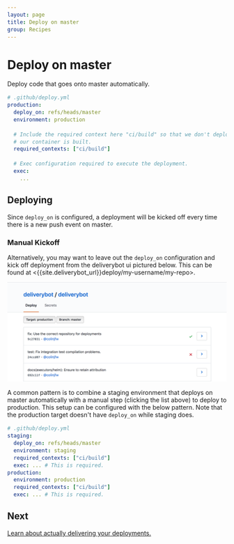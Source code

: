 ```yaml
---
layout: page
title: Deploy on master
group: Recipes
---
```


# Deploy on master

Deploy code that goes onto master automatically.

```yaml
# .github/deploy.yml
production:
  deploy_on: refs/heads/master
  environment: production

  # Include the required context here "ci/build" so that we don't deploy before
  # our container is built.
  required_contexts: ["ci/build"]

  # Exec configuration required to execute the deployment.
  exec:
    ...
```

## Deploying

Since `deploy_on` is configured, a deployment will be kicked off every time
there is a new push event on master.

### Manual Kickoff

Alternatively, you may want to leave out the `deploy_on` configuration and kick
off deployment from the deliverybot ui pictured below. This can be found at
<{{site.deliverybot_url}}deploy/my-username/my-repo>.

![On master deploy](/assets/images/deploy-list.png)

A common pattern is to combine a staging environment that deploys on master
automatically with a manual step (clicking the list above) to deploy to
production. This setup can be configured with the below pattern. Note that the
production target doesn't have `deploy_on` while staging does.

```yaml
# .github/deploy.yml
staging:
  deploy_on: refs/heads/master
  environment: staging
  required_contexts: ["ci/build"]
  exec: ... # This is required.
production:
  environment: production
  required_contexts: ["ci/build"]
  exec: ... # This is required.
```

## Next

[Learn about actually delivering your deployments.](/docs/executors)
